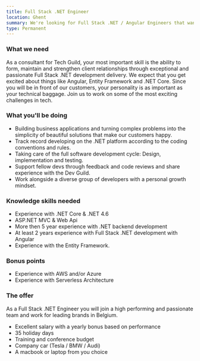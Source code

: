 ```yaml
---
title: Full Stack .NET Engineer
location: Ghent
summary: We're looking for Full Stack .NET / Angular Engineers that want to play a part in complex and challenging projects. 
type: Permanent
---
```


### What we need

As a consultant for Tech Guild, your most important skill is the ability to form, maintain and strengthen client relationships through exceptional and passionate Full Stack .NET development delivery. We expect that you get excited about things like Angular, Entity Framework and .NET Core. Since you will be in front of our customers, your personality is as important as your technical baggage. Join us to work on some of the most exciting challenges in tech.

### What you'll be doing

* Building business applications and turning complex problems into the simplicity of beautiful solutions that make our customers happy. 
* Track record developing on the .NET platform according to the coding conventions and rules.
* Taking care of the full software development cycle: Design, implementation and testing. 
* Support fellow devs through feedback and code reviews and share experience with the Dev Guild. 
* Work alongside a diverse group of developers with a personal growth mindset.

### Knowledge skills needed

* Experience with .NET Core & .NET 4.6
* ASP.NET MVC & Web Api
* More then 5 year experience with .NET backend development
* At least 2 years experience with Full Stack .NET development with Angular
* Experience with the Entity Framework. 

### Bonus points

* Experience with AWS and/or Azure
* Experience with Serverless Architecture

### The offer

As a Full Stack .NET Engineer you will join a high performing and passionate team and work for leading brands in Belgium.

* Excellent salary with a yearly bonus based on performance
* 35 holiday days
* Training and conference budget
* Company car (Tesla / BMW / Audi)
* A macbook or laptop from you choice 
